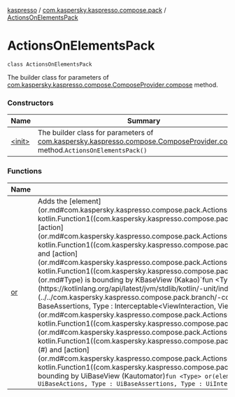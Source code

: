 [kaspresso](../../index.md) / [com.kaspersky.kaspresso.compose.pack](../index.md) / [ActionsOnElementsPack](./index.md)

# ActionsOnElementsPack

`class ActionsOnElementsPack`

The builder class for parameters of [com.kaspersky.kaspresso.compose.ComposeProvider.compose](../../com.kaspersky.kaspresso.compose/-compose-provider/compose.md) method.

### Constructors

| Name | Summary |
|---|---|
| [&lt;init&gt;](-init-.md) | The builder class for parameters of [com.kaspersky.kaspresso.compose.ComposeProvider.compose](../../com.kaspersky.kaspresso.compose/-compose-provider/compose.md) method.`ActionsOnElementsPack()` |

### Functions

| Name | Summary |
|---|---|
| [or](or.md) | Adds the [element](or.md#com.kaspersky.kaspresso.compose.pack.ActionsOnElementsPack$or(com.kaspersky.kaspresso.compose.pack.ActionsOnElementsPack.or.Type, kotlin.Function1((com.kaspersky.kaspresso.compose.pack.ActionsOnElementsPack.or.Type, kotlin.Unit)))/element) of type [Type](or.md#Type) and the [action](or.md#com.kaspersky.kaspresso.compose.pack.ActionsOnElementsPack$or(com.kaspersky.kaspresso.compose.pack.ActionsOnElementsPack.or.Type, kotlin.Function1((com.kaspersky.kaspresso.compose.pack.ActionsOnElementsPack.or.Type, kotlin.Unit)))/action) to [complexComposeBranchBuilders](#) and [action](or.md#com.kaspersky.kaspresso.compose.pack.ActionsOnElementsPack$or(com.kaspersky.kaspresso.compose.pack.ActionsOnElementsPack.or.Type, kotlin.Function1((com.kaspersky.kaspresso.compose.pack.ActionsOnElementsPack.or.Type, kotlin.Unit)))/action) for future composing where [Type](or.md#Type) is bounding by KBaseView (Kakao)`fun <Type> or(element: Type, action: Type.() -> `[`Unit`](https://kotlinlang.org/api/latest/jvm/stdlib/kotlin/-unit/index.html)`): `[`ComplexComposeBranchBuilder`](../../com.kaspersky.kaspresso.compose.pack.branch/-complex-compose-branch-builder/index.md)`<Type> where Type : BaseActions, Type : BaseAssertions, Type : Interceptable<ViewInteraction, ViewAssertion, ViewAction>`<br>Adds the [element](or.md#com.kaspersky.kaspresso.compose.pack.ActionsOnElementsPack$or(com.kaspersky.kaspresso.compose.pack.ActionsOnElementsPack.or.Type, kotlin.Function1((com.kaspersky.kaspresso.compose.pack.ActionsOnElementsPack.or.Type, kotlin.Unit)))/element) of type [Type](or.md#Type) and the [action](or.md#com.kaspersky.kaspresso.compose.pack.ActionsOnElementsPack$or(com.kaspersky.kaspresso.compose.pack.ActionsOnElementsPack.or.Type, kotlin.Function1((com.kaspersky.kaspresso.compose.pack.ActionsOnElementsPack.or.Type, kotlin.Unit)))/action) to [complexComposeBranchBuilders](#) and [action](or.md#com.kaspersky.kaspresso.compose.pack.ActionsOnElementsPack$or(com.kaspersky.kaspresso.compose.pack.ActionsOnElementsPack.or.Type, kotlin.Function1((com.kaspersky.kaspresso.compose.pack.ActionsOnElementsPack.or.Type, kotlin.Unit)))/action) for future composing where [Type](or.md#Type) is bounding by UiBaseView (Kautomator)`fun <Type> or(element: Type, action: Type.() -> `[`Unit`](https://kotlinlang.org/api/latest/jvm/stdlib/kotlin/-unit/index.html)`): `[`ComplexComposeBranchBuilder`](../../com.kaspersky.kaspresso.compose.pack.branch/-complex-compose-branch-builder/index.md)`<Type> where Type : UiBaseActions, Type : UiBaseAssertions, Type : UiInterceptable<UiObjectInteraction, UiObjectAssertion, UiObjectAction>` |

